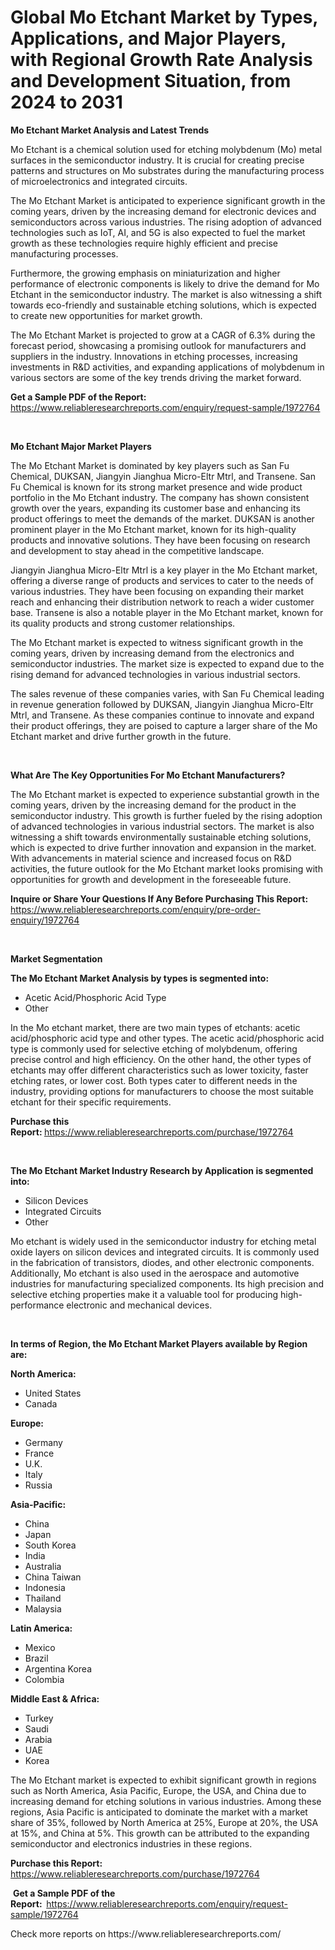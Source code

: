 <p><h1>Global Mo Etchant Market by Types, Applications, and Major Players, with Regional Growth Rate Analysis and Development Situation, from 2024 to 2031</h1></p><p><strong>Mo Etchant Market Analysis and Latest Trends</strong></p>
<p><p>Mo Etchant is a chemical solution used for etching molybdenum (Mo) metal surfaces in the semiconductor industry. It is crucial for creating precise patterns and structures on Mo substrates during the manufacturing process of microelectronics and integrated circuits.</p><p>The Mo Etchant Market is anticipated to experience significant growth in the coming years, driven by the increasing demand for electronic devices and semiconductors across various industries. The rising adoption of advanced technologies such as IoT, AI, and 5G is also expected to fuel the market growth as these technologies require highly efficient and precise manufacturing processes.</p><p>Furthermore, the growing emphasis on miniaturization and higher performance of electronic components is likely to drive the demand for Mo Etchant in the semiconductor industry. The market is also witnessing a shift towards eco-friendly and sustainable etching solutions, which is expected to create new opportunities for market growth.</p><p>The Mo Etchant Market is projected to grow at a CAGR of 6.3% during the forecast period, showcasing a promising outlook for manufacturers and suppliers in the industry. Innovations in etching processes, increasing investments in R&D activities, and expanding applications of molybdenum in various sectors are some of the key trends driving the market forward.</p></p>
<p><strong>Get a Sample PDF of the Report:&nbsp;</strong> <a href="https://www.reliableresearchreports.com/enquiry/request-sample/1972764">https://www.reliableresearchreports.com/enquiry/request-sample/1972764</a></p>
<p>&nbsp;</p>
<p><strong>Mo Etchant Major Market Players</strong></p>
<p><p>The Mo Etchant Market is dominated by key players such as San Fu Chemical, DUKSAN, Jiangyin Jianghua Micro-Eltr Mtrl, and Transene. San Fu Chemical is known for its strong market presence and wide product portfolio in the Mo Etchant industry. The company has shown consistent growth over the years, expanding its customer base and enhancing its product offerings to meet the demands of the market. DUKSAN is another prominent player in the Mo Etchant market, known for its high-quality products and innovative solutions. They have been focusing on research and development to stay ahead in the competitive landscape.</p><p>Jiangyin Jianghua Micro-Eltr Mtrl is a key player in the Mo Etchant market, offering a diverse range of products and services to cater to the needs of various industries. They have been focusing on expanding their market reach and enhancing their distribution network to reach a wider customer base. Transene is also a notable player in the Mo Etchant market, known for its quality products and strong customer relationships.</p><p>The Mo Etchant market is expected to witness significant growth in the coming years, driven by increasing demand from the electronics and semiconductor industries. The market size is expected to expand due to the rising demand for advanced technologies in various industrial sectors.</p><p>The sales revenue of these companies varies, with San Fu Chemical leading in revenue generation followed by DUKSAN, Jiangyin Jianghua Micro-Eltr Mtrl, and Transene. As these companies continue to innovate and expand their product offerings, they are poised to capture a larger share of the Mo Etchant market and drive further growth in the future.</p></p>
<p>&nbsp;</p>
<p><strong>What Are The Key Opportunities For Mo Etchant Manufacturers?</strong></p>
<p><p>The Mo Etchant market is expected to experience substantial growth in the coming years, driven by the increasing demand for the product in the semiconductor industry. This growth is further fueled by the rising adoption of advanced technologies in various industrial sectors. The market is also witnessing a shift towards environmentally sustainable etching solutions, which is expected to drive further innovation and expansion in the market. With advancements in material science and increased focus on R&D activities, the future outlook for the Mo Etchant market looks promising with opportunities for growth and development in the foreseeable future.</p></p>
<p><strong>Inquire or Share Your Questions If Any Before Purchasing This Report:</strong> <a href="https://www.reliableresearchreports.com/enquiry/pre-order-enquiry/1972764">https://www.reliableresearchreports.com/enquiry/pre-order-enquiry/1972764</a></p>
<p>&nbsp;</p>
<p><strong>Market Segmentation</strong></p>
<p><strong>The Mo Etchant Market Analysis by types is segmented into:</strong></p>
<p><ul><li>Acetic Acid/Phosphoric Acid Type</li><li>Other</li></ul></p>
<p><p>In the Mo etchant market, there are two main types of etchants: acetic acid/phosphoric acid type and other types. The acetic acid/phosphoric acid type is commonly used for selective etching of molybdenum, offering precise control and high efficiency. On the other hand, the other types of etchants may offer different characteristics such as lower toxicity, faster etching rates, or lower cost. Both types cater to different needs in the industry, providing options for manufacturers to choose the most suitable etchant for their specific requirements.</p></p>
<p><strong>Purchase this Report:&nbsp;</strong><a href="https://www.reliableresearchreports.com/purchase/1972764">https://www.reliableresearchreports.com/purchase/1972764</a></p>
<p>&nbsp;</p>
<p><strong>The Mo Etchant Market Industry Research by Application is segmented into:</strong></p>
<p><ul><li>Silicon Devices</li><li>Integrated Circuits</li><li>Other</li></ul></p>
<p><p>Mo etchant is widely used in the semiconductor industry for etching metal oxide layers on silicon devices and integrated circuits. It is commonly used in the fabrication of transistors, diodes, and other electronic components. Additionally, Mo etchant is also used in the aerospace and automotive industries for manufacturing specialized components. Its high precision and selective etching properties make it a valuable tool for producing high-performance electronic and mechanical devices.</p></p>
<p>&nbsp;</p>
<p><strong>In terms of Region, the Mo Etchant Market Players available by Region are:</strong></p>
<p>
    <p> <strong> North America: </strong>
        <ul>
            <li>United States</li>
            <li>Canada</li>
        </ul>
        </p> 
    <p> <strong> Europe: </strong>
        <ul>
            <li>Germany</li>
            <li>France</li>
            <li>U.K.</li>
            <li>Italy</li>
            <li>Russia</li>
        </ul>
        </p> 
    <p> <strong> Asia-Pacific: </strong>
        <ul>
            <li>China</li>
            <li>Japan</li>
            <li>South Korea</li>
            <li>India</li>
            <li>Australia</li>
            <li>China Taiwan</li>
            <li>Indonesia</li>
            <li>Thailand</li>
            <li>Malaysia</li>
        </ul>
        </p> 
    <p> <strong> Latin America: </strong>
        <ul>
            <li>Mexico</li>
            <li>Brazil</li>
            <li>Argentina Korea</li>
            <li>Colombia</li>
        </ul>
        </p> 
    <p> <strong> Middle East & Africa: </strong>
        <ul>
            <li>Turkey</li>
            <li>Saudi</li>
            <li>Arabia</li>
            <li>UAE</li>
            <li>Korea</li>
        </ul>
    </p>
    </p>
<p><p>The Mo Etchant market is expected to exhibit significant growth in regions such as North America, Asia Pacific, Europe, the USA, and China due to increasing demand for etching solutions in various industries. Among these regions, Asia Pacific is anticipated to dominate the market with a market share of 35%, followed by North America at 25%, Europe at 20%, the USA at 15%, and China at 5%. This growth can be attributed to the expanding semiconductor and electronics industries in these regions.</p></p>
<p><strong>Purchase this Report: </strong><a href="https://www.reliableresearchreports.com/purchase/1972764">https://www.reliableresearchreports.com/purchase/1972764</a></p>
<p>&nbsp;<strong>Get a Sample PDF of the Report:&nbsp;&nbsp;</strong><a href="https://www.reliableresearchreports.com/enquiry/request-sample/1972764">https://www.reliableresearchreports.com/enquiry/request-sample/1972764</a></p>
<p><strong></strong></p>
<p>Check more reports on https://www.reliableresearchreports.com/</p>